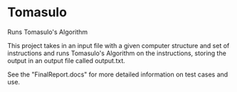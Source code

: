 # Tomasulo
Runs Tomasulo's Algorithm

This project takes in an input file with a given computer structure and set of instructions and runs
Tomasulo's Algorithm on the instructions, storing the output in an output file called output.txt.

See the "FinalReport.docs" for more detailed information on test cases and use.
